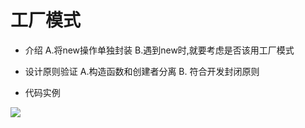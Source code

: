 # 工厂模式
- 介绍
A.将new操作单独封装
B.遇到new时,就要考虑是否该用工厂模式


- 设计原则验证
A.构造函数和创建者分离
B. 符合开发封闭原则

- 代码实例

![](%E5%B7%A5%E5%8E%82%E6%A8%A1%E5%BC%8F/FFB1C0C7-FF1F-4E6A-8106-5843210A0F58.png)